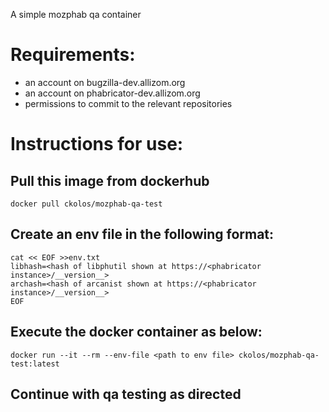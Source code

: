 A simple mozphab qa container
# Requirements:
  * an account on bugzilla-dev.allizom.org
  * an account on phabricator-dev.allizom.org
  * permissions to commit to the relevant repositories

# Instructions for use:
## Pull this image from dockerhub
```
docker pull ckolos/mozphab-qa-test
```
## Create an env file in the following format:
```
cat << EOF >>env.txt
libhash=<hash of libphutil shown at https://<phabricator instance>/__version__>
archash=<hash of arcanist shown at https://<phabricator instance>/__version__>
EOF
```
## Execute the docker container as below:
```
docker run --it --rm --env-file <path to env file> ckolos/mozphab-qa-test:latest 
```
## Continue with qa testing as directed
